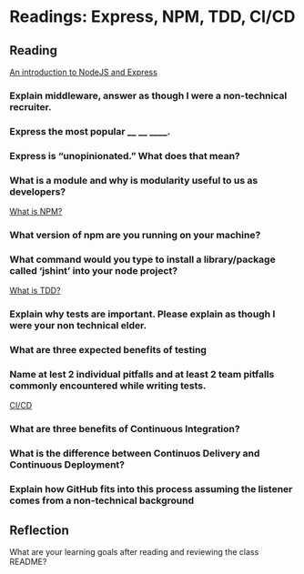 # Readings: Express, NPM, TDD, CI/CD  
  
## Reading  
[An introduction to NodeJS and Express](https://developer.mozilla.org/en-US/docs/Learn/Server-side/Express_Nodejs/Introduction)  
  
### Explain middleware, answer as though I were a non-technical recruiter.  
  
### Express the most popular __ __ ____.  
  
### Express is “unopinionated.” What does that mean?  
  
### What is a module and why is modularity useful to us as developers?    
  
[What is NPM?]()    
  
### What version of npm are you running on your machine?  
  
### What command would you type to install a library/package called ‘jshint’ into your node project?  
  
[What is TDD?]()  



### Explain why tests are important. Please explain as though I were your non technical elder.  

### What are three expected benefits of testing  

### Name at lest 2 individual pitfalls and at least 2 team pitfalls commonly encountered while writing tests.  
[CI/CD]()  

### What are three benefits of Continuous Integration?  
  
### What is the difference between Continuos Delivery and Continuous Deployment?  
  
### Explain how GitHub fits into this process assuming the listener comes from a non-technical background  
  

## Reflection  
What are your learning goals after reading and reviewing the class README?  
  
  

